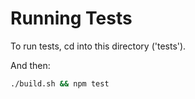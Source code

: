 # Running Tests

To run tests, cd into this directory ('tests').

And then:

```sh
./build.sh && npm test
```